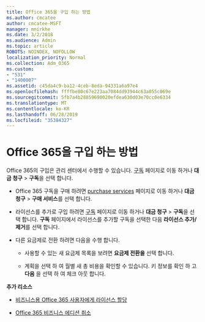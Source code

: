 ```yaml
---
title: Office 365을 구입 하는 방법
ms.author: cmcatee
author: cmcatee-MSFT
manager: mnirkhe
ms.date: 3/2/2018
ms.audience: Admin
ms.topic: article
ROBOTS: NOINDEX, NOFOLLOW
localization_priority: Normal
ms.collection: Adm_O365
ms.custom:
- "531"
- "1400007"
ms.assetid: c45da4c9-ba12-4ceb-8eda-94331a6a97e4
ms.openlocfilehash: ffffbe80c67e223aa7084dd93944c63a055c069e
ms.sourcegitcommit: 5fb7a4b28859690020efdea630d03e70cc0e6334
ms.translationtype: MT
ms.contentlocale: ko-KR
ms.lasthandoff: 06/28/2019
ms.locfileid: "35384327"
---
```

# <a name="how-to-make-an-office-365-purchase"></a>Office 365을 구입 하는 방법

Office 365의 구입은 관리 센터에서 수행할 수 있습니다. [구독](https://go.microsoft.com/fwlink/p/?linkid=842054) 페이지로 이동 하거나 **대금 청구** \> **구독**을 선택 합니다.
  
- Office 365 구독을 구매 하려면 [purchase services](https://go.microsoft.com/fwlink/p/?linkid=868433) 페이지로 이동 하거나 **대금 청구** \> **구매 서비스**를 선택 합니다.

- 라이선스를 추가로 구입 하려면 [구독](https://go.microsoft.com/fwlink/p/?linkid=842054) 페이지로 이동 하거나 **대금 청구** \> **구독**을 선택 합니다. **구독** 페이지에서 라이선스를 추가할 구독을 선택한 다음 **라이선스 추가/제거**를 선택 합니다.

- 다른 요금제로 전환 하려면 다음을 수행 합니다.

  - 사용할 수 있는 새 요금제 목록을 보려면 **요금제 전환을** 선택 합니다.

  - 계획을 선택 하 여 월별 새 총 비용을 확인할 수 있습니다. 키 정보를 확인 하 고 **다음** 을 선택 하 여 체크 아웃 합니다.
  
 **추가 리소스**
  
- [비즈니스용 Office 365 사용자에게 라이선스 할당](https://support.office.com/article/997596b5-4173-4627-b915-36abac6786dc)

- [Office 365 비즈니스 에디션 취소](https://support.office.com/article/b1bc0bef-4608-4601-813a-cdd9f746709a)
